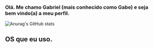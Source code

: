 ### Olá. Me chamo Gabriel (mais conhecido como Gabe) e seja bem vindo(a) a meu perfil.

![Anurag's GitHub stats](https://github-readme-stats.vercel.app/api?username=gabbeee&show_icons=true&theme=transparent)

## OS que eu uso.

<div style="display: inline_block"><br/>
  <alt="html5" src="https://img.shields.io/badge/Arch_Linux-1793D1?style=for-the-badge&logo=arch-linux&logoColor=white" />
  </div>
  <div style="display: inline_block"><br/>
  <alt="html5" src="https://img.shields.io/badge/Android-3DDC84?style=for-the-badge&logo=android&logoColor=white" />
  </div>
  <div style="display: inline_block"><br/>
  <alt="html5" src="https://img.shields.io/badge/Windows-0078D6?style=for-the-badge&logo=windows&logoColor=white" />
  </div>

